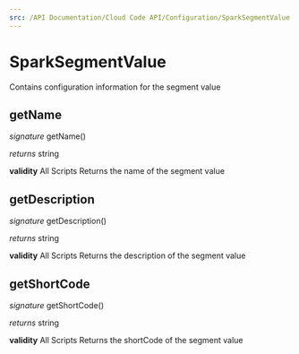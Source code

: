 ```yaml
---
src: /API Documentation/Cloud Code API/Configuration/SparkSegmentValue.md
---
```


# SparkSegmentValue

Contains configuration information for the segment value


## getName
_signature_ getName()</p>
_returns_ string</p>
<b>validity</b> All Scripts
Returns the name of the segment value

## getDescription
_signature_ getDescription()</p>
_returns_ string</p>
<b>validity</b> All Scripts
Returns the description of the segment value

## getShortCode
_signature_ getShortCode()</p>
_returns_ string</p>
<b>validity</b> All Scripts
Returns the shortCode of the segment value


